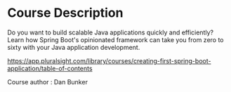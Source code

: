 # Course Description

Do you want to build scalable Java applications quickly and efficiently? Learn how Spring Boot's opinionated framework can take you from zero to sixty with your Java application development.

https://app.pluralsight.com/library/courses/creating-first-spring-boot-application/table-of-contents

Course author : Dan Bunker
